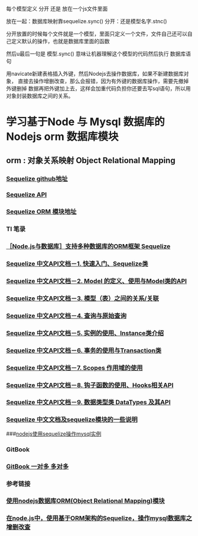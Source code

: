 每个模型定义   分开  还是  放在一个js文件里面

放在一起：数据库映射靠sequelize.sync()
分开：还是模型名字.stnc()

  分开放置的时候每个文件就是一个模型，里面只定义一个文件，文件自己还可以自己定义默认的操作，也就是数据库里面的函数

  然后u最后一句是  模型.sync()  意味让机器理解这个模型的代码然后执行 数据库语句


用navicate新建表格插入外键，然后Nodejs去操作数据库，如果不新建数据库对象，
直接去操作增删改查，那么会报错，因为有外键的数据库操作，需要先撤掉外键删掉
数据再把外键加上去，这样会加重代码负担你还要去写sql语句，所以用对象封装数据库之间的关系。

# 学习基于Node 与 Mysql 数据库的 Nodejs orm 数据库模块
## orm : 对象关系映射 Object Relational Mapping

### [Sequelize github地址](https://github.com/sequelize/sequelize)
### [Sequelize API](http://www.nodeclass.com/api/sequelize.html)

### [Sequelize ORM 模块地址](https://sequelize.org/)

### TI 笔录
### [［Node.js与数据库］支持多种数据库的ORM框架 Sequelize](https://itbilu.com/nodejs/npm/V1Xn7hb--.html)
### [Sequelize 中文API文档－1. 快速入门、Sequelize类](https://itbilu.com/nodejs/npm/VkYIaRPz-.html)
### [Sequelize 中文API文档－2. Model 的定义、使用与Model类的API](https://itbilu.com/nodejs/npm/V1PExztfb.html)
### [Sequelize 中文API文档－3. 模型（表）之间的关系/关联](https://itbilu.com/nodejs/npm/41qaV3czb.html)
### [Sequelize 中文API文档－4. 查询与原始查询](https://itbilu.com/nodejs/npm/VJIR1CjMb.html)
### [Sequelize 中文API文档－5. 实例的使用、Instance类介绍](https://itbilu.com/nodejs/npm/N1sdaHTzb.html)
### [Sequelize 中文API文档－6. 事务的使用与Transaction类](https://itbilu.com/nodejs/npm/EJO6CcCM-.html)
### [Sequelize 中文API文档－7. Scopes 作用域的使用](https://itbilu.com/nodejs/npm/E1Eft20MW.html)
### [Sequelize 中文API文档－8. 钩子函数的使用、Hooks相关API](https://itbilu.com/nodejs/npm/NJoieZl7Z.html)
### [Sequelize 中文API文档－9. 数据类型类 DataTypes 及其API](https://itbilu.com/nodejs/npm/N1XuSG-QW.html)
### [Sequelize 中文文档及sequelize模块的一些说明](https://itbilu.com/nodejs/npm/N1yrA4HQW.html)

###[nodejs使用sequelize操作mysql实例](https://cloud.tencent.com/developer/article/1431796)

### GitBook
### [GitBook 一对多 多对多](https://chaochuandea.gitbooks.io/sequelize/content/)


### 参考链接

### [使用nodejs数据库ORM(Object Relational Mapping)模块](https://blog.csdn.net/wwwise/article/details/54694491)

### [在node.js中，使用基于ORM架构的Sequelize，操作mysql数据库之增删改查](https://www.cnblogs.com/kongxianghai/p/5582661.html)